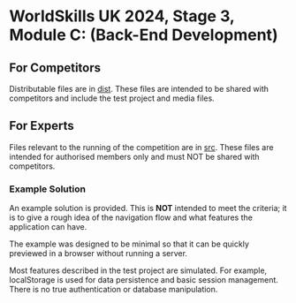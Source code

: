 # WorldSkills UK 2024, Stage 3, Module C: (Back-End Development)

## For Competitors

Distributable files are in [dist](dist). These files are intended to be shared with competitors and include the test project and media files.

## For Experts

Files relevant to the running of the competition are in [src](src). These files are intended for authorised members only and must NOT be shared with competitors.

### Example Solution

An example solution is provided. This is **NOT** intended to meet the criteria; it is to give a rough idea of the navigation flow and what features the application can have.

The example was designed to be minimal so that it can be quickly previewed in a browser without running a server.

Most features described in the test project are simulated. For example, localStorage is used for data persistence and basic session management. There is no true authentication or database manipulation.
